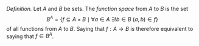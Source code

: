 *Definition.* Let $A$ and $B$ be sets. The *function space* from $A$ to $B$ is the set $$B^A=\{f\subseteq A\times B\mid \forall a\in A \ \exists! b\in B \ (a,b)\in f\}$$of all functions from $A$ to $B$. Saying that $f:A\to B$ is therefore equivalent to saying that $f\in B^A$.
